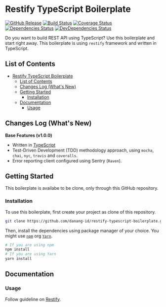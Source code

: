 # Restify TypeScript Boilerplate

[![GitHub Release](https://img.shields.io/github/release/danang-id/restify-typescript-boilerplate.svg)](https://github.com/danang-id/restify-typescript-boilerplate/releases)
[![Build Status](https://travis-ci.org/danang-id/restify-typescript-boilerplate.svg?branch=master)](https://travis-ci.org/danang-id/restify-typescript-boilerplate) 
[![Coverage Status](https://coveralls.io/repos/github/danang-id/restify-typescript-boilerplate/badge.svg?branch=master)](https://coveralls.io/github/danang-id/restify-typescript-boilerplate?branch=master)
[![Dependencies Status](https://img.shields.io/david/danang-id/restify-typescript-boilerplate.svg)](https://github.com/danang-id/restify-typescript-boilerplate/blob/master/package.json)
[![DevDependencies Status](https://img.shields.io/david/dev/danang-id/restify-typescript-boilerplate.svg)](https://github.com/danang-id/restify-typescript-boilerplate/blob/master/package.json)

Do you want to build REST API using TypeScript? Use this boilerplate and start right away. This boilerplate is using `restify` framework and written in TypeScript.

## List of Contents

* [Restify TypeScript Boilerplate](#restify-typescript-boilerplate)
  * [List of Contents](#list-of-contents)
  * [Changes Log (What's New)](#changes-log-whats-new)
  * [Getting Started](#getting-started)
    * [Installation](#installation)
  * [Documentation](#documentation)
    * [Usage](#usage)

## Changes Log (What's New)

**Base Features (v1.0.0)**

* Written in [TypeScript](https://www.typescriptlang.org/)
* Test-Driven Development (TDD) methodology approach, using `mocha`, `chai`, `nyc`, `travis` and `coveralls`.
* Error reporting client configured using Sentry (`Raven`).

## Getting Started

This boilerplate is availabe to be clone, only through this GitHub repository. 

### Installation

To use this boilerplate, first create your project as clone of this repository.

```bash
git clone https://github.com/danang-id/restify-typescript-boilerplate.git
```

Then, install the dependencies using package manager of your choice. You might use [`npm`](https://www.npmjs.org/) org [`Yarn`](https://www.yarnpkg.com/).

```bash
# If you are using npm
npm install
# If you are using Yarn
yarn install
```

## Documentation

### Usage

Follow guideline on [Restify](https://www.restify.com/).